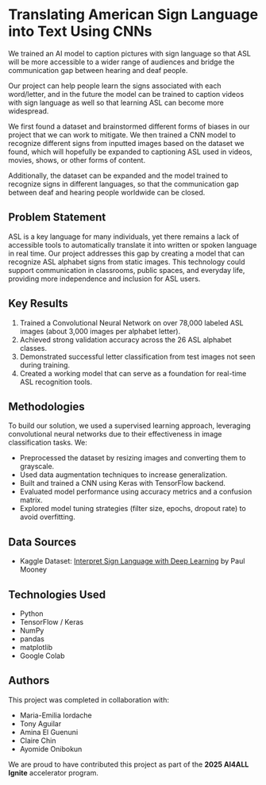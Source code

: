 # Translating American Sign Language into Text Using CNNs

We trained an AI model to caption pictures with sign language so that ASL will be more accessible to a wider range of audiences and bridge the communication gap between hearing and deaf people.

Our project can help people learn the signs associated with each word/letter, and in the future the model can be trained to caption videos with sign language as well so that learning ASL can become more widespread.

We first found a dataset and brainstormed different forms of biases in our project that we can work to mitigate. We then trained a CNN model to recognize different signs from inputted images based on the dataset we found, which will hopefully be expanded to captioning ASL used in videos, movies, shows, or other forms of content.

Additionally, the dataset can be expanded and the model trained to recognize signs in different languages, so that the communication gap between deaf and hearing people worldwide can be closed.

## Problem Statement 

ASL is a key language for many individuals, yet there remains a lack of accessible tools to automatically translate it into written or spoken language in real time. Our project addresses this gap by creating a model that can recognize ASL alphabet signs from static images. This technology could support communication in classrooms, public spaces, and everyday life, providing more independence and inclusion for ASL users.

## Key Results 

1. Trained a Convolutional Neural Network on over 78,000 labeled ASL images (about 3,000 images per alphabet letter).
2. Achieved strong validation accuracy across the 26 ASL alphabet classes.
3. Demonstrated successful letter classification from test images not seen during training.
4. Created a working model that can serve as a foundation for real-time ASL recognition tools.

## Methodologies 
To build our solution, we used a supervised learning approach, leveraging convolutional neural networks due to their effectiveness in image classification tasks. We:

- Preprocessed the dataset by resizing images and converting them to grayscale.
- Used data augmentation techniques to increase generalization.
- Built and trained a CNN using Keras with TensorFlow backend.
- Evaluated model performance using accuracy metrics and a confusion matrix.
- Explored model tuning strategies (filter size, epochs, dropout rate) to avoid overfitting.

## Data Sources 

- Kaggle Dataset: [Interpret Sign Language with Deep Learning](https://www.kaggle.com/code/paultimothymooney/interpret-sign-language-with-deep-learning/notebook) by Paul Mooney

## Technologies Used 

- Python  
- TensorFlow / Keras  
- NumPy  
- pandas  
- matplotlib  
- Google Colab  

## Authors 

This project was completed in collaboration with:

- Maria-Emilia Iordache  
- Tony Aguilar  
- Amina El Guenuni 
- Claire Chin  
- Ayomide Onibokun  

We are proud to have contributed this project as part of the **2025 AI4ALL Ignite** accelerator program.
